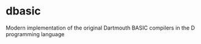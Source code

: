# dbasic
Modern implementation of the original Dartmouth BASIC compilers in the D programming language
